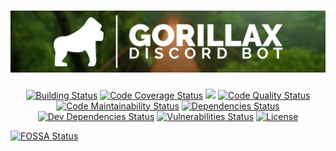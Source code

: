 # <div align="center"><img src="assets/banner.jpg" alt="banner"/></div>
<div align="center">
  <a title="Building Status" href="https://circleci.com/gh/GorillaxBot/Gorillax" target="_blank"><img src="https://img.shields.io/circleci/project/github/GorillaxBot/Gorillax.svg?style=flat-square" alt="Building Status"/></a>
  <a title="Code Coverage Status" href="https://codecov.io/gh/GorillaxBot/Gorillax" target="_blank"><img src="https://img.shields.io/codecov/c/gh/GorillaxBot/Gorillax.svg?style=flat-square" alt="Code Coverage Status"/></a>
<a href="https://app.fossa.io/projects/git%2Bgithub.com%2FGorillaxBot%2FGorillax?ref=badge_shield" alt="FOSSA Status"><img src="https://app.fossa.io/api/projects/git%2Bgithub.com%2FGorillaxBot%2FGorillax.svg?type=shield"/></a>
  <a title="Code Quality Status" href="https://www.codacy.com/app/GorillaxBot/Gorillax?utm_source=github.com&amp;utm_medium=referral&amp;utm_content=GorillaxBot/Gorillax&amp;utm_campaign=Badge_Grade" target="_blank"><img src="https://img.shields.io/codacy/grade/ffee3a46666e45a3a6a509b86986706f.svg?style=flat-square" alt="Code Quality Status"/></a>
  <a title="Code Maintainability Status" href="https://codeclimate.com/github/GorillaxBot/Gorillax" target="_blank"><img src="https://img.shields.io/codeclimate/maintainability/GorillaxBot/Gorillax.svg?style=flat-square" alt="Code Maintainability Status"/></a>
  <a title="Dependencies Status" href="https://david-dm.org/GorillaxBot/Gorillax" target="_blank"><img src="https://img.shields.io/david/GorillaxBot/Gorillax.svg?style=flat-square" alt="Dependencies Status"/></a>
  <a title="Dev Dependencies Status" href="https://david-dm.org/GorillaxBot/Gorillax?type=dev" target="_blank"><img src="https://img.shields.io/david/dev/GorillaxBot/Gorillax.svg?style=flat-square" alt="Dev Dependencies Status"/></a>
  <a title="Vulnerabilities Status" href="https://snyk.io/test/github/GorillaxBot/Gorillax" target="_blank"><img src="https://img.shields.io/snyk/vulnerabilities/github/GorillaxBot/Gorillax.svg?style=flat-square" alt="Vulnerabilities Status"/></a>
  <a title="License" href="https://mit-license.org" target="_blank"><img src="https://img.shields.io/github/license/GorillaxBot/Gorillax.svg?style=flat-square" alt="License"/></a>
</div>


[![FOSSA Status](https://app.fossa.io/api/projects/git%2Bgithub.com%2FGorillaxBot%2FGorillax.svg?type=large)](https://app.fossa.io/projects/git%2Bgithub.com%2FGorillaxBot%2FGorillax?ref=badge_large)
